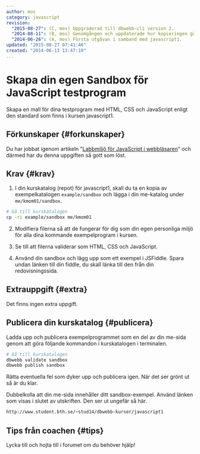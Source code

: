 ```yaml
---
author: mos
category: javascript
revision:
  "2015-08-27": (C, mos) Uppgraderad till dbwebb-cli version 2.
  "2014-08-11": (B, mos) Genomgången och uppdaterade hur kopieringen görs.
  "2014-06-26": (A, mos) Första utgåvan i samband med javascript1.
updated: "2015-08-27 07:41:46"
created: "2014-06-13 13:47:10"
...
```

Skapa din egen Sandbox för JavaScript testprogram
==================================

Skapa en mall för dina testprogram med HTML, CSS och JavaScript enligt den standard som finns i kursen javascript1.

<!--more-->


Förkunskaper {#forkunskaper}
-----------------------

Du har jobbat igenom artikeln "[Labbmiljö för JavaScript i webbläsaren](kunskap/labbmiljo-for-javascript-i-webblasaren)" och därmed har du denna uppgiften så gott som löst.



Krav {#krav}
-----------------------

1. I din kurskatalog (repot) för javascript1, skall du ta en kopia av exempelkatalogen `example/sandbox` och lägga i din me-katalog under `me/kmom01/sandbox`.

```bash
# Gå till kurskatalogen
cp -ri example/sandbox me/kmom01
```

2. Modifiera filerna så att de fungerar för dig som din egen personliga miljö för alla dina kommande exempelprogram i kursen.

3. Se till att filerna validerar som HTML, CSS och JavaScript.

4. Använd din sandbox och lägg upp som ett exempel i JSFiddle. Spara undan länken till din fiddle, du skall länka till den från din redovisningssida.



Extrauppgift {#extra}
-----------------------

Det finns ingen extra uppgift.



Publicera din kurskatalog {#publicera}
-----------------------

Ladda upp och publicera exempelprogrammet som en del av din me-sida genom att göra följande kommandon i kurskatalogen i terminalen.

```bash
# Gå till kurskatalogen
dbwebb validate sandbox
dbwebb publish sandbox
```

Rätta eventuella fel som dyker upp och publicera igen. När det ser grönt ut så är du klar. 

Dubbelkolla att din me-sida innehåller ditt sandbox-exempel. Använd länken som visas i slutet av utskriften. Den ser ut ungefär så här.

```bash
http://www.student.bth.se/~stud14/dbwebb-kurser/javascript1
```



Tips från coachen {#tips}
-----------------------

Lycka till och hojta till i forumet om du behöver hjälp!




